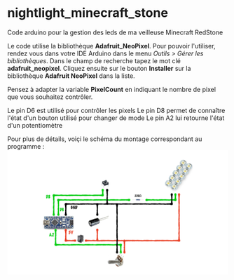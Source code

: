 # nightlight_minecraft_stone
Code arduino pour la gestion des leds de ma veilleuse Minecraft RedStone

Le code utilise la bibliothèque **Adafruit_NeoPixel**. Pour pouvoir l'utiliser, rendez vous dans votre IDE Arduino dans le menu *Outils > Gérer les bibliothèques*. Dans le champ de recherche tapez le mot clé **adafruit_neopixel**. Cliquez ensuite sur le bouton **Installer** sur la bibliothèque **Adafruit NeoPixel** dans la liste.

Pensez à adapter la variable **PixelCount** en indiquant le nombre de pixel que vous souhaitez contrôler.

Le pin D6 est utilisé pour contrôler les pixels
Le pin D8 permet de connaître l'état d'un bouton utilisé pour changer de mode
Le pin A2 lui retourne l'état d'un potentiomètre

Pour plus de détails, voiçi le schéma du montage correspondant au programme : ![alt text](./schema_montage.jpeg)
